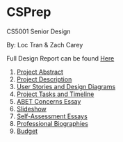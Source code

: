 # CSPrep

CS5001 Senior Design

By: Loc Tran & Zach Carey

Full Design Report can be found [Here](Capstone/FinalReport.pdf)

1. [Project Abstract](Capstone/Abstract.md)
2. [Project Description](Capstone/Description.md)
3. [User Stories and Design Diagrams](Capstone/Design)
4. [Project Tasks and Timeline](Capstone/Tasks)
5. [ABET Concerns Essay](Capstone/ABET.md)
6. [Slideshow](Capstone/Slideshow)
7. [Self-Assessment Essays](Capstone/Team/Self-Assessment%20Essays)
8. [Professional Biographies](Capstone/Team/Professional%20Biographies)
9. [Budget](Capstone/Budget.md)
